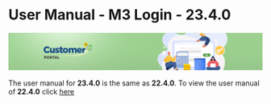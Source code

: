 # User Manual - M3 Login - 23.4.0

![CustomerPortalHeader](/Customerportal/src/images/customer-portal/front-end-user/CP_banner.jpg)

The user manual for **23.4.0** is the same as **22.4.0**. To view the user manual of **22.4.0** click [here](./usermanual-m3-login-22.4.0.md)

